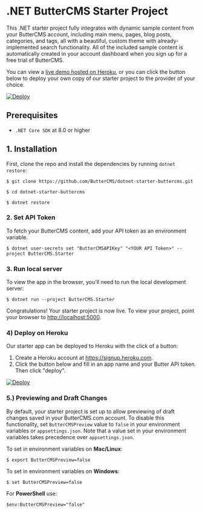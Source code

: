 # .NET ButterCMS Starter Project

This .NET starter project fully integrates with dynamic sample content from your ButterCMS account, including main menu, pages, blog posts, categories, and tags, all with a beautiful, custom theme with already-implemented search functionality. All of the included sample content is automatically created in your account dashboard when you sign up for a free trial of ButterCMS.

You can view a [live demo hosted on Heroku](https://dotnet-starter-buttercms.herokuapp.com/), or you can click the button below to deploy your own copy of our starter project to the provider of your choice.

[![Deploy](https://www.herokucdn.com/deploy/button.svg)](https://heroku.com/deploy?template=https://github.com/ButterCMS/dotnet-starter-buttercms&env%5ButterCMSAPIKey%5D=check%20https://buttercms.com/settings)

## Prerequisites

- `.NET Core SDK` at 8.0 or higher

## 1. Installation

First, clone the repo and install the dependencies by running `dotnet restore`:

```console
$ git clone https://github.com/ButterCMS/dotnet-starter-buttercms.git

$ cd dotnet-starter-buttercms

$ dotnet restore
```

### 2. Set API Token

To fetch your ButterCMS content, add your API token as an environment variable.

```console
$ dotnet user-secrets set "ButterCMSAPIKey" "<YOUR API Token>" --project ButterCMS.Starter
```

### 3. Run local server

To view the app in the browser, you'll need to run the local development server:

```console
$ dotnet run --project ButterCMS.Starter
```

Congratulations! Your starter project is now live. To view your project, point your browser to [http://localhost:5000](http://localhost:5000).

### 4) Deploy on Heroku

Our starter app can be deployed to Heroku with the click of a button:

1. Create a Heroku account at https://signup.heroku.com.
2. Click the button below and fill in an app name and your Butter API token. Then click "deploy".

[![Deploy](https://www.herokucdn.com/deploy/button.svg)](https://heroku.com/deploy?template=https://github.com/ButterCMS/dotnet-starter-buttercms&env%5ButterCMSAPIKey%5D=check%20https://buttercms.com/settings)

### 5.) Previewing and Draft Changes

By default, your starter project is set up to allow previewing of draft changes saved in your ButterCMS.com account. To disable this functionality, set `ButterCMSPreview` value to `false` in your environment variables or `appsettings.json`. Note that a value set in your environment variables takes precedence over `appsettings.json`.

To set in environment variables on **Mac/Linux**:

```console
$ export ButterCMSPreview=false
```

To set in environment variables on **Windows**:

```console
$ set ButterCMSPreview=false
```

For **PowerShell** use:

```console
$env:ButterCMSPreview="false"
```
